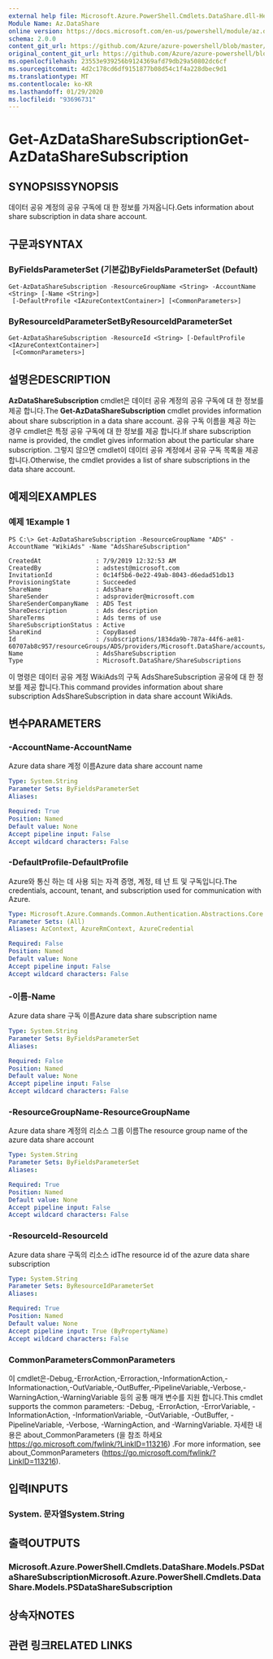 ```yaml
---
external help file: Microsoft.Azure.PowerShell.Cmdlets.DataShare.dll-Help.xml
Module Name: Az.DataShare
online version: https://docs.microsoft.com/en-us/powershell/module/az.datashare/get-azdatasharesubscription
schema: 2.0.0
content_git_url: https://github.com/Azure/azure-powershell/blob/master/src/DataShare/DataShare/help/Get-AzDataShareSubscription.md
original_content_git_url: https://github.com/Azure/azure-powershell/blob/master/src/DataShare/DataShare/help/Get-AzDataShareSubscription.md
ms.openlocfilehash: 23553e939256b9124369afd79db29a50802dc6cf
ms.sourcegitcommit: 4d2c178cd6df9151877b08d54c1f4a228dbec9d1
ms.translationtype: MT
ms.contentlocale: ko-KR
ms.lasthandoff: 01/29/2020
ms.locfileid: "93696731"
---
```

# <span data-ttu-id="07fd6-101">Get-AzDataShareSubscription</span><span class="sxs-lookup"><span data-stu-id="07fd6-101">Get-AzDataShareSubscription</span></span>

## <span data-ttu-id="07fd6-102">SYNOPSIS</span><span class="sxs-lookup"><span data-stu-id="07fd6-102">SYNOPSIS</span></span>
<span data-ttu-id="07fd6-103">데이터 공유 계정의 공유 구독에 대 한 정보를 가져옵니다.</span><span class="sxs-lookup"><span data-stu-id="07fd6-103">Gets information about share subscription in data share account.</span></span>

## <span data-ttu-id="07fd6-104">구문과</span><span class="sxs-lookup"><span data-stu-id="07fd6-104">SYNTAX</span></span>

### <span data-ttu-id="07fd6-105">ByFieldsParameterSet (기본값)</span><span class="sxs-lookup"><span data-stu-id="07fd6-105">ByFieldsParameterSet (Default)</span></span>
```
Get-AzDataShareSubscription -ResourceGroupName <String> -AccountName <String> [-Name <String>]
 [-DefaultProfile <IAzureContextContainer>] [<CommonParameters>]
```

### <span data-ttu-id="07fd6-106">ByResourceIdParameterSet</span><span class="sxs-lookup"><span data-stu-id="07fd6-106">ByResourceIdParameterSet</span></span>
```
Get-AzDataShareSubscription -ResourceId <String> [-DefaultProfile <IAzureContextContainer>]
 [<CommonParameters>]
```

## <span data-ttu-id="07fd6-107">설명은</span><span class="sxs-lookup"><span data-stu-id="07fd6-107">DESCRIPTION</span></span>
<span data-ttu-id="07fd6-108">**AzDataShareSubscription** cmdlet은 데이터 공유 계정의 공유 구독에 대 한 정보를 제공 합니다.</span><span class="sxs-lookup"><span data-stu-id="07fd6-108">The **Get-AzDataShareSubscription** cmdlet provides information about share subscription in a data share account.</span></span> <span data-ttu-id="07fd6-109">공유 구독 이름을 제공 하는 경우 cmdlet은 특정 공유 구독에 대 한 정보를 제공 합니다.</span><span class="sxs-lookup"><span data-stu-id="07fd6-109">If share subscription name is provided, the cmdlet gives information about the particular share subscription.</span></span> <span data-ttu-id="07fd6-110">그렇지 않으면 cmdlet이 데이터 공유 계정에서 공유 구독 목록을 제공 합니다.</span><span class="sxs-lookup"><span data-stu-id="07fd6-110">Otherwise, the cmdlet provides a list of share subscriptions in the data share account.</span></span>

## <span data-ttu-id="07fd6-111">예제의</span><span class="sxs-lookup"><span data-stu-id="07fd6-111">EXAMPLES</span></span>

### <span data-ttu-id="07fd6-112">예제 1</span><span class="sxs-lookup"><span data-stu-id="07fd6-112">Example 1</span></span>
```
PS C:\> Get-AzDataShareSubscription -ResourceGroupName "ADS" -AccountName "WikiAds" -Name "AdsShareSubscription"

CreatedAt               : 7/9/2019 12:32:53 AM
CreatedBy               : adstest@microsoft.com
InvitationId            : 0c14f5b6-0e22-49ab-8043-d6edad51db13
ProvisioningState       : Succeeded
ShareName               : AdsShare
ShareSender             : adsprovider@microsoft.com
ShareSenderCompanyName  : ADS Test
ShareDescription        : Ads description
ShareTerms              : Ads terms of use
ShareSubscriptionStatus : Active
ShareKind               : CopyBased
Id                      : /subscriptions/1834da9b-787a-44f6-ae81-60707ab8c957/resourceGroups/ADS/providers/Microsoft.DataShare/accounts/WikiAds/shareSubscriptions/AdsShareSubscription
Name                    : AdsShareSubscription
Type                    : Microsoft.DataShare/ShareSubscriptions
```

<span data-ttu-id="07fd6-113">이 명령은 데이터 공유 계정 WikiAds의 구독 AdsShareSubscription 공유에 대 한 정보를 제공 합니다.</span><span class="sxs-lookup"><span data-stu-id="07fd6-113">This command provides information about share subscription AdsShareSubscription in data share account WikiAds.</span></span>

## <span data-ttu-id="07fd6-114">변수</span><span class="sxs-lookup"><span data-stu-id="07fd6-114">PARAMETERS</span></span>

### <span data-ttu-id="07fd6-115">-AccountName</span><span class="sxs-lookup"><span data-stu-id="07fd6-115">-AccountName</span></span>
<span data-ttu-id="07fd6-116">Azure data share 계정 이름</span><span class="sxs-lookup"><span data-stu-id="07fd6-116">Azure data share account name</span></span>

```yaml
Type: System.String
Parameter Sets: ByFieldsParameterSet
Aliases:

Required: True
Position: Named
Default value: None
Accept pipeline input: False
Accept wildcard characters: False
```

### <span data-ttu-id="07fd6-117">-DefaultProfile</span><span class="sxs-lookup"><span data-stu-id="07fd6-117">-DefaultProfile</span></span>
<span data-ttu-id="07fd6-118">Azure와 통신 하는 데 사용 되는 자격 증명, 계정, 테 넌 트 및 구독입니다.</span><span class="sxs-lookup"><span data-stu-id="07fd6-118">The credentials, account, tenant, and subscription used for communication with Azure.</span></span>

```yaml
Type: Microsoft.Azure.Commands.Common.Authentication.Abstractions.Core.IAzureContextContainer
Parameter Sets: (All)
Aliases: AzContext, AzureRmContext, AzureCredential

Required: False
Position: Named
Default value: None
Accept pipeline input: False
Accept wildcard characters: False
```

### <span data-ttu-id="07fd6-119">-이름</span><span class="sxs-lookup"><span data-stu-id="07fd6-119">-Name</span></span>
<span data-ttu-id="07fd6-120">Azure data share 구독 이름</span><span class="sxs-lookup"><span data-stu-id="07fd6-120">Azure data share subscription name</span></span>

```yaml
Type: System.String
Parameter Sets: ByFieldsParameterSet
Aliases:

Required: False
Position: Named
Default value: None
Accept pipeline input: False
Accept wildcard characters: False
```

### <span data-ttu-id="07fd6-121">-ResourceGroupName</span><span class="sxs-lookup"><span data-stu-id="07fd6-121">-ResourceGroupName</span></span>
<span data-ttu-id="07fd6-122">Azure data share 계정의 리소스 그룹 이름</span><span class="sxs-lookup"><span data-stu-id="07fd6-122">The resource group name of the azure data share account</span></span>

```yaml
Type: System.String
Parameter Sets: ByFieldsParameterSet
Aliases:

Required: True
Position: Named
Default value: None
Accept pipeline input: False
Accept wildcard characters: False
```

### <span data-ttu-id="07fd6-123">-ResourceId</span><span class="sxs-lookup"><span data-stu-id="07fd6-123">-ResourceId</span></span>
<span data-ttu-id="07fd6-124">Azure data share 구독의 리소스 id</span><span class="sxs-lookup"><span data-stu-id="07fd6-124">The resource id of the azure data share subscription</span></span>

```yaml
Type: System.String
Parameter Sets: ByResourceIdParameterSet
Aliases:

Required: True
Position: Named
Default value: None
Accept pipeline input: True (ByPropertyName)
Accept wildcard characters: False
```

### <span data-ttu-id="07fd6-125">CommonParameters</span><span class="sxs-lookup"><span data-stu-id="07fd6-125">CommonParameters</span></span>
<span data-ttu-id="07fd6-126">이 cmdlet은-Debug,-ErrorAction,-Erroraction,-InformationAction,-Informationaction,-OutVariable,-OutBuffer,-PipelineVariable,-Verbose,-WarningAction,-WarningVariable 등의 공통 매개 변수를 지원 합니다.</span><span class="sxs-lookup"><span data-stu-id="07fd6-126">This cmdlet supports the common parameters: -Debug, -ErrorAction, -ErrorVariable, -InformationAction, -InformationVariable, -OutVariable, -OutBuffer, -PipelineVariable, -Verbose, -WarningAction, and -WarningVariable.</span></span> <span data-ttu-id="07fd6-127">자세한 내용은 about_CommonParameters (을 참조 하세요 https://go.microsoft.com/fwlink/?LinkID=113216) .</span><span class="sxs-lookup"><span data-stu-id="07fd6-127">For more information, see about_CommonParameters (https://go.microsoft.com/fwlink/?LinkID=113216).</span></span>

## <span data-ttu-id="07fd6-128">입력</span><span class="sxs-lookup"><span data-stu-id="07fd6-128">INPUTS</span></span>

### <span data-ttu-id="07fd6-129">System. 문자열</span><span class="sxs-lookup"><span data-stu-id="07fd6-129">System.String</span></span>

## <span data-ttu-id="07fd6-130">출력</span><span class="sxs-lookup"><span data-stu-id="07fd6-130">OUTPUTS</span></span>

### <span data-ttu-id="07fd6-131">Microsoft.Azure.PowerShell.Cmdlets.DataShare.Models.PSDataShareSubscription</span><span class="sxs-lookup"><span data-stu-id="07fd6-131">Microsoft.Azure.PowerShell.Cmdlets.DataShare.Models.PSDataShareSubscription</span></span>

## <span data-ttu-id="07fd6-132">상속자</span><span class="sxs-lookup"><span data-stu-id="07fd6-132">NOTES</span></span>

## <span data-ttu-id="07fd6-133">관련 링크</span><span class="sxs-lookup"><span data-stu-id="07fd6-133">RELATED LINKS</span></span>
